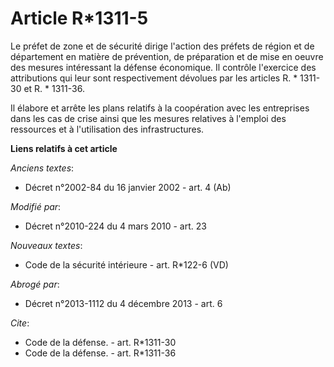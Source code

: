 # Article R*1311-5

Le  préfet de zone et de sécurité dirige l'action des préfets de région et de département en matière de prévention, de
préparation et de mise en oeuvre des mesures intéressant la défense économique. Il contrôle l'exercice des attributions qui
leur sont respectivement dévolues par les articles R. * 1311-30 et R. * 1311-36. 

Il élabore et arrête les plans relatifs à la coopération avec les entreprises dans les cas de crise ainsi que les mesures
relatives à l'emploi des ressources et à l'utilisation des infrastructures.

**Liens relatifs à cet article**

_Anciens textes_:

  - Décret n°2002-84 du 16 janvier 2002 - art. 4 (Ab)

_Modifié par_:

  - Décret n°2010-224 du 4 mars 2010 - art. 23

_Nouveaux textes_:

  - Code de la sécurité intérieure - art. R*122-6 (VD)

_Abrogé par_:

  - Décret n°2013-1112 du 4 décembre 2013 - art. 6

_Cite_:

  - Code de la défense. - art. R*1311-30
  - Code de la défense. - art. R*1311-36
